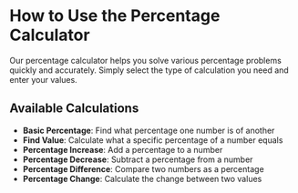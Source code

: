 # How to Use the Percentage Calculator

Our percentage calculator helps you solve various percentage problems quickly and accurately. Simply select the type of calculation you need and enter your values.

## Available Calculations

- **Basic Percentage**: Find what percentage one number is of another
- **Find Value**: Calculate what a specific percentage of a number equals
- **Percentage Increase**: Add a percentage to a number
- **Percentage Decrease**: Subtract a percentage from a number
- **Percentage Difference**: Compare two numbers as a percentage
- **Percentage Change**: Calculate the change between two values